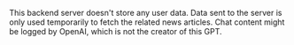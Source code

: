 This backend server doesn't store any user data. Data sent to the server is only used temporarily to fetch the related news articles. Chat content might be logged by OpenAI, which is not the creator of this GPT.
